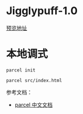# Jigglypuff-1.0
[预览地址](https://crystalpeng.xyz/Jigglypuff-1.0/src/index.html])
# 本地调式
`parcel init`

`parcel src/index.html`

参考文档：
* [parcel 中文文档](https://www.parceljs.cn/getting_started.html)
